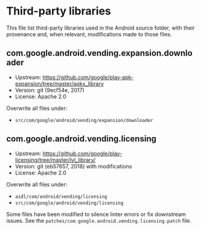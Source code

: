 # Third-party libraries

This file list third-party libraries used in the Android source folder,
with their provenance and, when relevant, modifications made to those files.

## com.google.android.vending.expansion.downloader

- Upstream: https://github.com/google/play-apk-expansion/tree/master/apkx_library
- Version: git (9ecf54e, 2017)
- License: Apache 2.0

Overwrite all files under:

- `src/com/google/android/vending/expansion/downloader`

## com.google.android.vending.licensing

- Upstream: https://github.com/google/play-licensing/tree/master/lvl_library/
- Version: git (eb57657, 2018) with modifications
- License: Apache 2.0

Overwrite all files under:

- `aidl/com/android/vending/licensing`
- `src/com/google/android/vending/licensing`

Some files have been modified to silence linter errors or fix downstream issues.
See the `patches/com.google.android.vending.licensing.patch` file.

